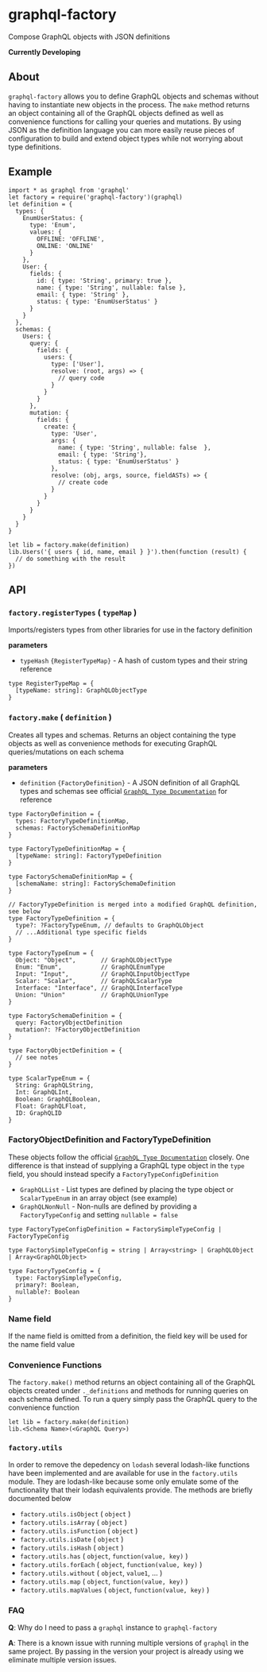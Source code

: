 # graphql-factory
Compose GraphQL objects with JSON definitions

**Currently Developing**

## About

`graphql-factory` allows you to define GraphQL objects and schemas without having to instantiate new objects in the process. The `make` method returns an object containing all of the GraphQL objects defined as well as convenience functions for calling your queries and mutations. By using JSON as the definition language you can more easily reuse pieces of configuration to build and extend object types while not worrying about type definitions.

## Example

```
import * as graphql from 'graphql'
let factory = require('graphql-factory')(graphql)
let definition = {
  types: {
    EnumUserStatus: {
      type: 'Enum',
      values: {
        OFFLINE: 'OFFLINE',
        ONLINE: 'ONLINE'
      }
    },
    User: {
      fields: {
        id: { type: 'String', primary: true },
        name: { type: 'String', nullable: false },
        email: { type: 'String' },
        status: { type: 'EnumUserStatus' }
      }
    }
  },
  schemas: {
    Users: {
      query: {
        fields: {
          users: {
            type: ['User'],
            resolve: (root, args) => {
              // query code
            }
          }
        }
      },
      mutation: {
        fields: {
          create: {
            type: 'User',
            args: {
              name: { type: 'String', nullable: false  },
              email: { type: 'String'},
              status: { type: 'EnumUserStatus' }
            },
            resolve: (obj, args, source, fieldASTs) => {
              // create code
            }
          }
        }
      }
    }
  }
}

let lib = factory.make(definition)
lib.Users('{ users { id, name, email } }').then(function (result) {
  // do something with the result
})
```

## API

### `factory.registerTypes` ( `typeMap` )
Imports/registers types from other libraries for use in the factory definition

**parameters**
* `typeHash` `{RegisterTypeMap}` - A hash of custom types and their string reference
```
type RegisterTypeMap = {
  [typeName: string]: GraphQLObjectType
}
```

### `factory.make` ( `definition` )
Creates all types and schemas. Returns an object containing the type objects as well as convenience methods for executing GraphQL queries/mutations on each schema

**parameters**
* `definition` `{FactoryDefinition}` - A JSON definition of all GraphQL types and schemas see official [`GraphQL Type Documentation`](http://graphql.org/docs/api-reference-type-system/) for reference
```
type FactoryDefinition = {
  types: FactoryTypeDefinitionMap,
  schemas: FactorySchemaDefinitionMap
}

type FactoryTypeDefinitionMap = {
  [typeName: string]: FactoryTypeDefinition
}

type FactorySchemaDefinitionMap = {
  [schemaName: string]: FactorySchemaDefinition
}

// FactoryTypeDefinition is merged into a modified GraphQL definition, see below
type FactoryTypeDefinition = {
  type?: ?FactoryTypeEnum, // defaults to GraphQLObject
  // ...Additional type specific fields
}

type FactoryTypeEnum = {
  Object: "Object",       // GraphQLObjectType
  Enum: "Enum",           // GraphQLEnumType
  Input: "Input",         // GraphQLInputObjectType
  Scalar: "Scalar",       // GraphQLScalarType
  Interface: "Interface", // GraphQLInterfaceType
  Union: "Union"          // GraphQLUnionType
}

type FactorySchemaDefinition = {
  query: FactoryObjectDefinition
  mutation?: ?FactoryObjectDefinition
}

type FactoryObjectDefinition = {
  // see notes
}

type ScalarTypeEnum = {
  String: GraphQLString,
  Int: GraphQLInt,
  Boolean: GraphQLBoolean,
  Float: GraphQLFloat,
  ID: GraphQLID
}
```

### FactoryObjectDefinition and FactoryTypeDefinition
These objects follow the official [`GraphQL Type Documentation`](http://graphql.org/docs/api-reference-type-system/) closely. One difference is that instead of supplying a GraphQL type object in the `type` field, you should instead specify a `FactoryTypeConfigDefinition`

* `GraphQLList` - List types are defined by placing the type object or `ScalarTypeEnum` in an array object (see example)
* `GraphQLNonNull` - Non-nulls are defined by providing a `FactoryTypeConfig` and setting `nullable = false`

```
type FactoryTypeConfigDefinition = FactorySimpleTypeConfig | FactoryTypeConfig

type FactorySimpleTypeConfig = string | Array<string> | GraphQLObject | Array<GraphQLObject>

type FactoryTypeConfig = {
  type: FactorySimpleTypeConfig,
  primary?: Boolean,
  nullable?: Boolean
}
```

### Name field
If the name field is omitted from a definition, the field key will be used for the name field value


### Convenience Functions
The `factory.make()` method returns an object containing all of the GraphQL objects created under `._definitions` and methods for running queries on each schema defined. To run a query simply pass the GraphQL query to the convenience function
```
let lib = factory.make(definition)
lib.<Schema Name>(<GraphQL Query>)
```

### `factory.utils`
In order to remove the depedency on `lodash` several lodash-like functions have been implemented and are available for use in the `factory.utils` module. They are lodash-like because some only emulate some of the functionality that their lodash equivalents provide. The methods are briefly documented below

* `factory.utils.isObject` ( `object` )
* `factory.utils.isArray` ( `object` )
* `factory.utils.isFunction` ( `object` )
* `factory.utils.isDate` ( `object` )
* `factory.utils.isHash` ( `object` )
* `factory.utils.has` ( `object`, `function(value, key)` )
* `factory.utils.forEach` ( `object`, `function(value, key)` )
* `factory.utils.without` ( `object`, `value1`, ... )
* `factory.utils.map` ( `object`, `function(value, key)` )
* `factory.utils.mapValues` ( `object`, `function(value, key)` )

### FAQ
**Q**: Why do I need to pass a `graphql` instance to `graphql-factory`

**A**: There is a known issue with running multiple versions of `graphql` in the same project. By passing in the version your project is already using we eliminate multiple version issues.
